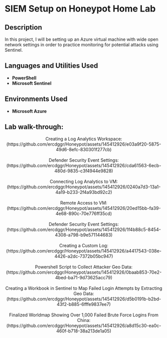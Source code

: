 <h1>SIEM Setup on Honeypot Home Lab</h1>

<h2>Description</h2>
In this project, I will be setting up an Azure virtual machine with wide open network settings in order to practice monitoring for potential attacks using Sentinel.
<br />


<h2>Languages and Utilities Used</h2>

- <b>PowerShell</b> 
- <b>Microsoft Sentinel</b>

<h2>Environments Used </h2>

- <b>Microsoft Azure</b>

<h2>Lab walk-through:</h2>

<p align="center">
Creating a Log Analytics Workspace: <br/>
(https://github.com/ercdggr/Honeypot/assets/145412926/e03a9f20-5875-49d6-8efc-830301f277cb)
<br />
<br />
Defender Security Event Settings:  <br/>
(https://github.com/ercdggr/Honeypot/assets/145412926/cda61563-6ecb-480d-9835-c3f4944e9828)
<br />
<br />
Connecting Log Analytics to VM: <br/>
(https://github.com/ercdggr/Honeypot/assets/145412926/0240a7d3-13a1-4a19-b233-2f4a93bd92c2)
<br />
<br />
Remote Access to VM:  <br/>
(https://github.com/ercdggr/Honeypot/assets/145412926/20ed15bb-fa39-4e68-890c-70e776ff35cd)
<br />
<br />
Defender Security Event Settings:  <br/>
(https://github.com/ercdggr/Honeypot/assets/145412926/1f4b88c5-8454-4308-a798-b9e571144683)
<br />
<br />
Creating a Custom Log:  <br/>
(https://github.com/ercdggr/Honeypot/assets/145412926/a4417543-038e-4426-a2dc-7372b05bc947)
<br />
<br />
Powershell Script to Collect Attacker Geo Data:  <br/>
(https://github.com/ercdggr/Honeypot/assets/145412926/0baab853-70e2-4bed-ba71-9d73625acc79)
<br />
<br />
Creating a Workbook in Sentinel to Map Failed Login Attempts by Extracting Geo Data: <br/>
(https://github.com/ercdggr/Honeypot/assets/145412926/d5b0191b-b2bd-43f2-b885-6fffe9837ee7)
<br />
<br />
Finalized Worldmap Showing Over 1,000 Failed Brute Force Logins From China: <br/>
(https://github.com/ercdggr/Honeypot/assets/145412926/a8d15c30-ea0c-460f-b718-38a213de1a05)
</p>

<!--
 ```diff
- text in red
+ text in green
! text in orange
# text in gray
@@ text in purple (and bold)@@
```
--!>
